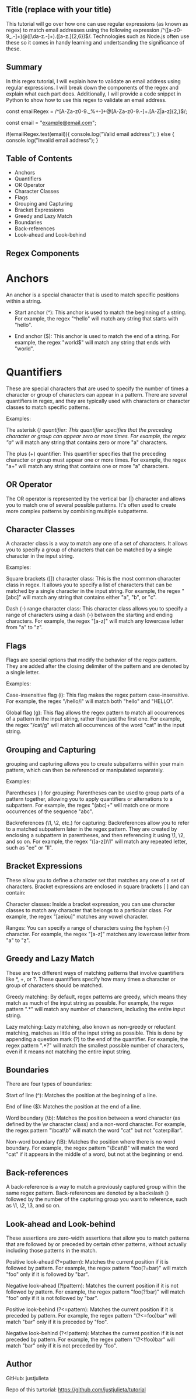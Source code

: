 ## Title (replace with your title)
This tutorial will go over how one can use regular expressions (as known as regex) to match email addresses using the following expression /^([a-z0-9_\.-]+)@([\da-z\.-]+)\.([a-z\.]{2,6})$/. Technologies such as Node.js often use these so it comes in handy learning and undertsanding the significance of these.

## Summary
In this regex tutorial, I will explain how to validate an email address using regular expressions. I will break down the components of the regex and explain what each part does. Additionally, I will provide a code snippet in Python to show how to use this regex to validate an email address.

const emailRegex = /^[A-Za-z0-9._%+-]+@[A-Za-z0-9.-]+\.[A-Z|a-z]{2,}$/;

const email = "example@email.com";

if(emailRegex.test(email)){
  console.log("Valid email address");
} else {
  console.log("Invalid email address");
}

## Table of Contents
- Anchors
- Quantifiers
- OR Operator
- Character Classes
- Flags
- Grouping and Capturing
- Bracket Expressions
- Greedy and Lazy Match
- Boundaries
- Back-references
- Look-ahead and Look-behind

## Regex Components

# Anchors
An anchor is a special character that is used to match specific positions within a string.

- Start anchor (^): This anchor is used to match the beginning of a string. For example, the regex "^hello" will match any string that starts with "hello".

- End anchor ($): This anchor is used to match the end of a string. For example, the regex "world$" will match any string that ends with "world".

# Quantifiers
These are special characters that are used to specify the number of times a character or group of characters can appear in a pattern. There are several quantifiers in regex, and they are typically used with characters or character classes to match specific patterns.

Examples: 

The asterisk (*) quantifier: This quantifier specifies that the preceding character or group can appear zero or more times. For example, the regex "a*" will match any string that contains zero or more "a" characters.

The plus (+) quantifier: This quantifier specifies that the preceding character or group must appear one or more times. For example, the regex "a+" will match any string that contains one or more "a" characters.


## OR Operator
The OR operator is represented by the vertical bar (|) character and allows you to match one of several possible patterns. It's often used to create more complex patterns by combining multiple subpatterns.

## Character Classes
A character class is a way to match any one of a set of characters. It allows you to specify a group of characters that can be matched by a single character in the input string.

Examples:

Square brackets ([]) character class: This is the most common character class in regex. It allows you to specify a list of characters that can be matched by a single character in the input string. For example, the regex "[abc]" will match any string that contains either "a", "b", or "c".

Dash (-) range character class: This character class allows you to specify a range of characters using a dash (-) between the starting and ending characters. For example, the regex "[a-z]" will match any lowercase letter from "a" to "z".


## Flags
Flags are special options that modify the behavior of the regex pattern. They are added after the closing delimiter of the pattern and are denoted by a single letter.

Examples:

Case-insensitive flag (i): This flag makes the regex pattern case-insensitive. For example, the regex "/hello/i" will match both "hello" and "HELLO".

Global flag (g): This flag allows the regex pattern to match all occurrences of a pattern in the input string, rather than just the first one. For example, the regex "/cat/g" will match all occurrences of the word "cat" in the input string.

## Grouping and Capturing
grouping and capturing allows you to create subpatterns within your main pattern, which can then be referenced or manipulated separately.

Examples:

Parentheses ( ) for grouping: Parentheses can be used to group parts of a pattern together, allowing you to apply quantifiers or alternations to a subpattern. For example, the regex "(abc)+" will match one or more occurrences of the sequence "abc".

Backreferences (\1, \2, etc.) for capturing: Backreferences allow you to refer to a matched subpattern later in the regex pattern. They are created by enclosing a subpattern in parentheses, and then referencing it using \1, \2, and so on. For example, the regex "([a-z])\1" will match any repeated letter, such as "ee" or "ll".

## Bracket Expressions
These allow you to define a character set that matches any one of a set of characters. Bracket expressions are enclosed in square brackets [ ] and can contain:

Character classes: Inside a bracket expression, you can use character classes to match any character that belongs to a particular class. For example, the regex "[aeiou]" matches any vowel character.

Ranges: You can specify a range of characters using the hyphen (-) character. For example, the regex "[a-z]" matches any lowercase letter from "a" to "z".

## Greedy and Lazy Match
These are two different ways of matching patterns that involve quantifiers like *, +, or ?. These quantifiers specify how many times a character or group of characters should be matched.

Greedy matching: By default, regex patterns are greedy, which means they match as much of the input string as possible. For example, the regex pattern ".*" will match any number of characters, including the entire input string.

Lazy matching: Lazy matching, also known as non-greedy or reluctant matching, matches as little of the input string as possible. This is done by appending a question mark (?) to the end of the quantifier. For example, the regex pattern ".*?" will match the smallest possible number of characters, even if it means not matching the entire input string.

## Boundaries
There are four types of boundaries:

Start of line (^): Matches the position at the beginning of a line.

End of line ($): Matches the position at the end of a line.

Word boundary (\b): Matches the position between a word character (as defined by the \w character class) and a non-word character. For example, the regex pattern "\bcat\b" will match the word "cat" but not "caterpillar".

Non-word boundary (\B): Matches the position where there is no word boundary. For example, the regex pattern "\Bcat\B" will match the word "cat" if it appears in the middle of a word, but not at the beginning or end.

## Back-references
A back-reference is a way to match a previously captured group within the same regex pattern. Back-references are denoted by a backslash () followed by the number of the capturing group you want to reference, such as \1, \2, \3, and so on.

## Look-ahead and Look-behind
These assertions are zero-width assertions that allow you to match patterns that are followed by or preceded by certain other patterns, without actually including those patterns in the match.

Positive look-ahead (?=pattern): Matches the current position if it is followed by pattern. For example, the regex pattern "foo(?=bar)" will match "foo" only if it is followed by "bar".

Negative look-ahead (?!pattern): Matches the current position if it is not followed by pattern. For example, the regex pattern "foo(?!bar)" will match "foo" only if it is not followed by "bar".

Positive look-behind (?<=pattern): Matches the current position if it is preceded by pattern. For example, the regex pattern "(?<=foo)bar" will match "bar" only if it is preceded by "foo".

Negative look-behind (?<!pattern): Matches the current position if it is not preceded by pattern. For example, the regex pattern "(?<!foo)bar" will match "bar" only if it is not preceded by "foo".

## Author

GitHub: justjulieta

Repo of this turtorial: https://github.com/justjulieta/tutorial
